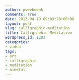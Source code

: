 ```yaml
---
author: pvwebmonk
comments: true
date: 2013-04-19 09:03:28+00:00
layout: post
slug: calligraphic-meditation
title: Calligraphic Meditation
wordpress_id: 1283
categories:
- video
tags:
- art
- calligraphic
- meditation
- mindful
---
```



